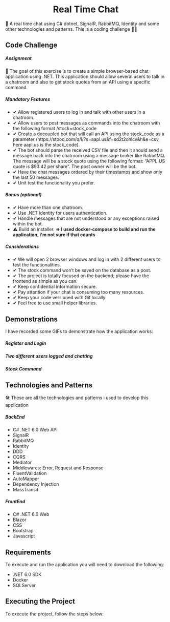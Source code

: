 <h1 align="center">
Real Time Chat
</h1>
💬 A real time chat using C# dotnet, SignalR, RabbitMQ, Identity and some other technologies and patterns. This is a coding challenge 👨‍💻

## Code Challenge

##### Assignment
📌 The goal of this exercise is to create a simple browser-based chat application using .NET.
This application should allow several users to talk in a chatroom and also to get stock quotes from an API using a specific command.

##### Mandatory Features
<ul>
	<li>✔ Allow registered users to log in and talk with other users in a chatroom.</li>
	<li>✔ Allow users to post messages as commands into the chatroom with the following format /stock=stock_code</li>
	<li>✔ Create a decoupled bot that will call an API using the stock_code as a parameter
(https://stooq.com/q/l/?s=aapl.us&f=sd2t2ohlcv&h&e=csv, here aapl.us is the
stock_code).</li>
	<li>✔ The bot should parse the received CSV file and then it should send a message back
	into the chatroom using a message broker like RabbitMQ. The message will be a stock quote
using the following format: “APPL.US quote is $93.42 per share”. The post owner will be
the bot.</li>
	<li>✔ Have the chat messages ordered by their timestamps and show only the last 50
messages.</li>
	<li>✔ Unit test the functionality you prefer.</li>
</ul>

##### Bonus (optional)
<ul>
	<li>✔ Have more than one chatroom.</li>
	<li>✔ Use .NET identity for users authentication.</li>
	<li>✔ Handle messages that are not understood or any exceptions raised within the bot.</li>
	<li>⚠️ Build an installer. <b>=> I used docker-compose to build and run the application, i'm not sure if that counts</b></li>
</ul>

##### Considerations
<ul>
	<li>✔ We will open 2 browser windows and log in with 2 different users to test the
functionalities.</li>
	<li>✔ The stock command won’t be saved on the database as a post.</li>
	<li>✔ The project is totally focused on the backend; please have the frontend as simple as you
can.</li>
	<li>✔ Keep confidential information secure.</li>
	<li>✔ Pay attention if your chat is consuming too many resources.</li>
	<li>✔ Keep your code versioned with Git locally.</li>
	<li>✔ Feel free to use small helper libraries.</li>
</ul>

## Demonstrations
I have recorded some GIFs to demonstrate how the application works:

##### Register and Login

##### Two different users logged and chatting

##### Stock Command

## Technologies and Patterns
🛠 These are all the technologies and patterns i used to develop this application
##### BackEnd
<ul>
	<li>C# .NET 6.0 Web API</li>
	<li>SignalR</li>
	<li>RabbitMQ</li>
	<li>Identity</li>
	<li>DDD</li>
	<li>CQRS</li>
	<li>Mediator</li>
	<li>Middlewares: Error, Request and Response</li>
	<li>FluentValidation</li>
	<li>AutoMapper</li>
	<li>Dependency Injection</li>
	<li>MassTransit</li>
</ul>

##### FrontEnd
<ul>
	<li>C# .NET 6.0 Web</li>
	<li>Blazor</li>
	<li>CSS</li>
	<li>Bootstrap</li>
	<li>Javascript</li>
</ul>

## Requirements
To execute and run the application you will need to download the following:
<ul>
	<li>.NET 6.0 SDK</li>
	<li>Docker</li>
	<li>SQLServer</li>
</ul>

## Executing the Project
To execute the project, follow the steps below:
